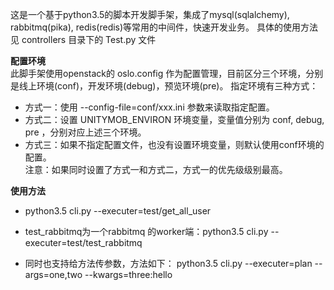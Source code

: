 这是一个基于python3.5的脚本开发脚手架，集成了mysql(sqlalchemy), rabbitmq(pika), redis(redis)等常用的中间件，快速开发业务。
具体的使用方法见 controllers 目录下的 Test.py 文件

**配置环境**  
此脚手架使用openstack的 oslo.config 作为配置管理，目前区分三个环境，分别是线上环境(conf)，开发环境(debug)，预览环境(pre)。 指定环境有三种方式：

- 方式一：使用 --config-file=conf/xxx.ini 参数来读取指定配置。  
- 方式二：设置 UNITYMOB_ENVIRON 环境变量，变量值分别为 conf, debug, pre ，分别对应上述三个环境。  
- 方式三：如果不指定配置文件，也没有设置环境变量，则默认使用conf环境的配置。  
注意：如果同时设置了方式一和方式二，方式一的优先级级别最高。  

**使用方法**
- python3.5 cli.py --executer=test/get_all_user
- test_rabbitmq为一个rabbitmq 的worker端：python3.5 cli.py --executer=test/test_rabbitmq

- 同时也支持给方法传参数，方法如下：
python3.5 cli.py --executer=plan --args=one,two --kwargs=three:hello

